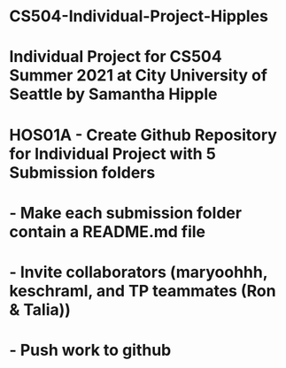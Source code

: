 # CS504-Individual-Project-Hipples
# Individual Project for CS504 Summer 2021 at City University of Seattle by Samantha Hipple

# HOS01A - Create Github Repository for Individual Project with 5 Submission folders 
#        - Make each submission folder contain a README.md file
#        - Invite collaborators (maryoohhh, keschraml, and TP teammates (Ron & Talia))
#        - Push work to github  
